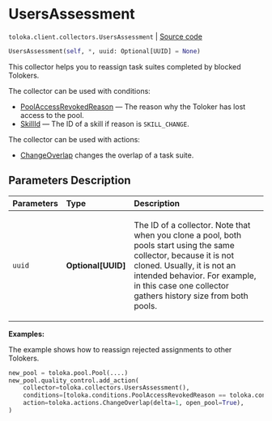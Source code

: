 # UsersAssessment
`toloka.client.collectors.UsersAssessment` | [Source code](https://github.com/Toloka/toloka-kit/blob/v1.0.2/src/client/collectors.py#L487)

```python
UsersAssessment(self, *, uuid: Optional[UUID] = None)
```

This collector helps you to reassign task suites completed by blocked Tolokers.


The collector can be used with conditions:
* [PoolAccessRevokedReason](toloka.client.conditions.PoolAccessRevokedReason.md) — The reason why the Toloker has lost access to the pool.
* [SkillId](toloka.client.conditions.SkillId.md) — The ID of a skill if reason is `SKILL_CHANGE`.

The collector can be used with actions:
* [ChangeOverlap](toloka.client.actions.ChangeOverlap.md) changes the overlap of a task suite.

## Parameters Description

| Parameters | Type | Description |
| :----------| :----| :-----------|
`uuid`|**Optional\[UUID\]**|<p>The ID of a collector. Note that when you clone a pool, both pools start using the same collector, because it is not cloned. Usually, it is not an intended behavior. For example, in this case one collector gathers history size from both pools.</p>

**Examples:**

The example shows how to reassign rejected assignments to other Tolokers.

```python
new_pool = toloka.pool.Pool(....)
new_pool.quality_control.add_action(
    collector=toloka.collectors.UsersAssessment(),
    conditions=[toloka.conditions.PoolAccessRevokedReason == toloka.conditions.PoolAccessRevokedReason.RESTRICTION],
    action=toloka.actions.ChangeOverlap(delta=1, open_pool=True),
)
```
